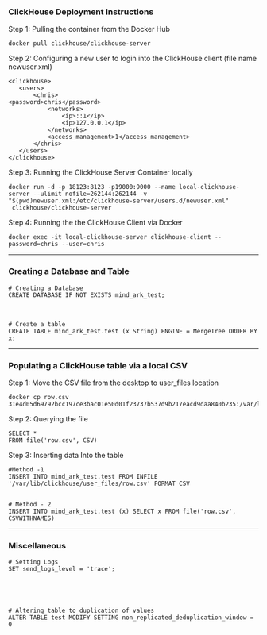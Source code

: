 

### ClickHouse Deployment Instructions
Step 1: Pulling the container from the Docker Hub

    docker pull clickhouse/clickhouse-server

Step 2: Configuring a new user to login into the ClickHouse client (file name newuser.xml)

    <clickhouse>
       <users>
           <chris>
    <password>chris</password>
               <networks>
                   <ip>::1</ip>
                   <ip>127.0.0.1</ip>
               </networks>
               <access_management>1</access_management>
           </chris>
       </users>
    </clickhouse>

 Step 3: Running the ClickHouse Server Container locally

    docker run -d -p 18123:8123 -p19000:9000 --name local-clickhouse-server --ulimit nofile=262144:262144 -v "$(pwd)newuser.xml:/etc/clickhouse-server/users.d/newuser.xml"
     clickhouse/clickhouse-server

Step 4: Running the the ClickHouse Client via Docker

    docker exec -it local-clickhouse-server clickhouse-client --password=chris --user=chris

---
### Creating a Database and Table
 
    # Creating a Database
    CREATE DATABASE IF NOT EXISTS mind_ark_test;
<br>

    # Create a table
    CREATE TABLE mind_ark_test.test (x String) ENGINE = MergeTree ORDER BY x;
---

### Populating a ClickHouse table via a local CSV

Step 1: Move the CSV file from the desktop to user_files location

    docker cp row.csv 31e4d05d69792bcc197ce3bac01e50d01f23737b537d9b217eacd9daa840b235:/var/lib/clickhouse/user_files/row.csv

 Step 2: Querying the file 
 

    SELECT *
    FROM file('row.csv', CSV)

Step 3: Inserting data Into the table

    #Method -1 
    INSERT INTO mind_ark_test.test FROM INFILE '/var/lib/clickhouse/user_files/row.csv' FORMAT CSV


    # Method - 2 
    INSERT INTO mind_ark_test.test (x) SELECT x FROM file('row.csv', CSVWITHNAMES)
     
---
 ### Miscellaneous 
 



    # Setting Logs
    SET send_logs_level = 'trace';

 



    # Altering table to duplication of values
    ALTER TABLE test MODIFY SETTING non_replicated_deduplication_window = 0
     

